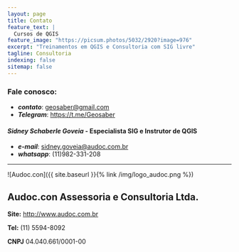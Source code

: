 ```yaml
---
layout: page
title: Contato
feature_text: |
  Cursos de QGIS
feature_image: "https://picsum.photos/5032/2920?image=976"
excerpt: "Treinamentos em QGIS e Consultoria com SIG livre"
tagline: Consultoria
indexing: false
sitemap: false
---
```


### Fale conosco:
- ***contato***: <geosaber@gmail.com>
- ***Telegram***: <https://t.me/Geosaber>

#### *Sidney Schaberle Goveia* - Especialista SIG e Instrutor de QGIS
- ***e-mail***: <sidney.goveia@audoc.com.br>
- ***whatsapp***: (11)982-331-208

---
![Audoc.con]({{ site.baseurl }}{% link /img/logo_audoc.png %})
## Audoc.con Assessoria e Consultoria Ltda.

**Site:** <http://www.audoc.com.br>

**Tel:** (11) 5594-8092

**CNPJ** 04.040.661/0001-00
